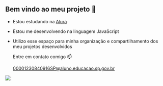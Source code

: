 ## Bem vindo ao meu projeto 👋

- Estou estudando na [Alura](https://www.alura.com.br)
- Estou me desenvolvendo na linguagem JavaScript
- Utilizo esse espaço para minha organização e compartilhamento dos meu projetos desenvolvidos

  Entre em contato comigo 📫

  00001230840916SP@aluno.educacao.sp.gov.br

![]( https://media1.tenor.com/m/P3071wk1eXcAAAAC/laughing-baby.gif)
